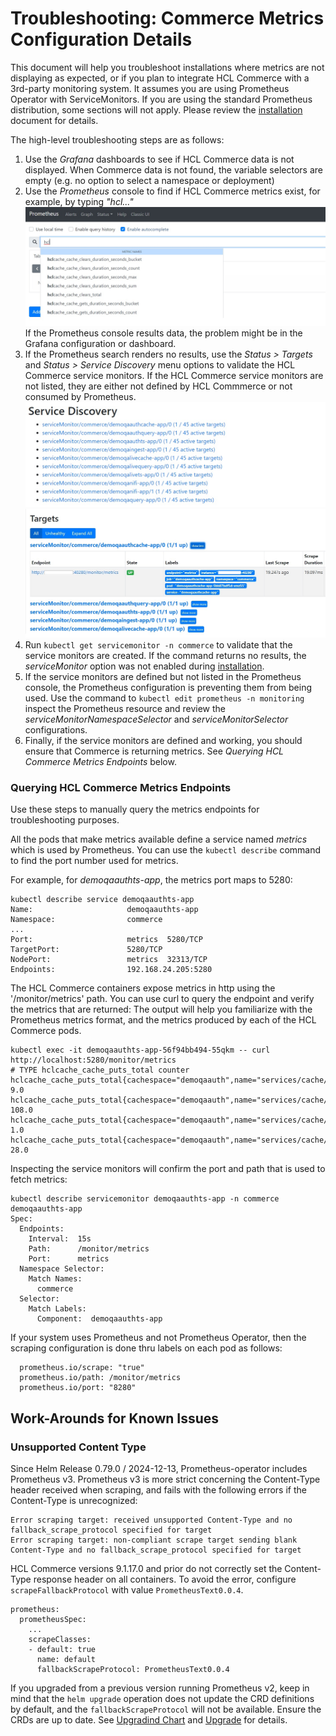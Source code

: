 # Troubleshooting: Commerce Metrics Configuration Details

This document will help you troubleshoot installations where metrics are not displaying as expected, or if you plan to integrate HCL Commerce with a 3rd-party monitoring system.
It assumes you are using Prometheus Operator with ServiceMonitors. If you are using the standard Prometheus distribution, some sections will not apply.
Please review the [installation](PrometheusGrafanaInstall.md) document for details.

The high-level troubleshooting steps are as follows:
1. Use the *Grafana* dashboards to see if HCL Commerce data is not displayed. When Commerce data is not found, the variable selectors are empty (e.g. no option to select a namespace or deployment)
2. Use the *Prometheus* console to find if HCL Commerce metrics exist, for example, by typing _"hcl..."_
![Prometheus](images/prometheus-autocomplete.jpg)
If the Prometheus console results data, the problem might be in the Grafana configuration or dashboard.
3. If the Prometheus search renders no results,  use the _Status > Targets_ and _Status > Service Discovery_ menu options to validate the HCL Commerce service monitors.
If the HCL Commerce service monitors are not listed, they are either not defined by HCL Commmerce or not consumed by Prometheus.
![Prometheus](images/prometheus-servicediscovery.jpg)
![Prometheus](images/prometheus-targets.jpg)
4. Run `kubectl get servicemonitor -n commerce` to validate that the service monitors are created. If the command returns no results, the _serviceMonitor_ option was not enabled during [installation](PrometheusGrafanaInstall.md).
5. If the service monitors are defined but not listed in the Prometheus console, the Prometheus configuration is preventing them from being used. Use the command to `kubectl edit prometheus -n monitoring` inspect the Prometheus resource and review the _serviceMonitorNamespaceSelector_ and _serviceMonitorSelector_ configurations. 
4. Finally, if the service monitors are defined and working, you should ensure that Commerce is returning metrics. See _Querying HCL Commerce Metrics Endpoints_ below.

### Querying HCL Commerce Metrics Endpoints

Use these steps to manually query the metrics endpoints for troubleshooting purposes. 

All the pods that make metrics available define a service named _metrics_ which is used by Prometheus. You can use the `kubectl describe` command to find the port number
used for metrics.

For example, for _demoqaauthts-app_, the metrics port maps to 5280:

```
kubectl describe service demoqaauthts-app
Name:                     demoqaauthts-app
Namespace:                commerce
...
Port:                     metrics  5280/TCP
TargetPort:               5280/TCP
NodePort:                 metrics  32313/TCP
Endpoints:                192.168.24.205:5280
```

The HCL Commerce containers expose metrics in http using the '/monitor/metrics' path. You can use curl to query the endpoint and verify the metrics that are returned:
The output will help you familiarize with the Prometheus metrics format, and the metrics produced by each of the HCL Commerce pods.

```
kubectl exec -it demoqaauthts-app-56f94bb494-55qkm -- curl http://localhost:5280/monitor/metrics
# TYPE hclcache_cache_puts_total counter
hclcache_cache_puts_total{cachespace="demoqaauth",name="services/cache/WCCatalogEntryDistributedMapCache",scope="local",source="local",} 9.0
hclcache_cache_puts_total{cachespace="demoqaauth",name="services/cache/WCSystemDistributedMapCache",scope="local",source="miss",} 108.0
hclcache_cache_puts_total{cachespace="demoqaauth",name="services/cache/WCLayoutDistributedMapCache",scope="local",source="miss",} 1.0
hclcache_cache_puts_total{cachespace="demoqaauth",name="services/cache/WCCatalogEntryDistributedMapCache",scope="local",source="miss",} 28.0
```

Inspecting the service monitors will confirm the port and path that is used to fetch metrics:

```
kubectl describe servicemonitor demoqaauthts-app -n commerce demoqaauthts-app
Spec:
  Endpoints:
    Interval:  15s
    Path:      /monitor/metrics
    Port:      metrics
  Namespace Selector:
    Match Names:
      commerce
  Selector:
    Match Labels:
      Component:  demoqaauthts-app
```

If your system uses Prometheus and not Prometheus Operator, then the scraping configuration is done thru labels on each pod as follows:

```
  prometheus.io/scrape: "true"
  prometheus.io/path: /monitor/metrics
  prometheus.io/port: "8280"
```


## Work-Arounds for Known Issues

### Unsupported Content Type

Since Helm Release 0.79.0 / 2024-12-13, Prometheus-operator includes Prometheus v3. Prometheus v3 is more strict concerning the Content-Type header received when scraping, and fails with the following errors if the Content-Type is unrecognized:

```
Error scraping target: received unsupported Content-Type and no fallback_scrape_protocol specified for target
Error scraping target: non-compliant scrape target sending blank Content-Type and no fallback_scrape_protocol specified for target
```

HCL Commerce versions 9.1.17.0 and prior do not correctly set the Content-Type response header on all containers. To avoid the error,
configure `scrapeFallbackProtocol` with value `PrometheusText0.0.4`.

```
prometheus:
  prometheusSpec:
    ...
    scrapeClasses:
    - default: true
      name: default
      fallbackScrapeProtocol: PrometheusText0.0.4
```

If you upgraded from a previous version running Prometheus v2, keep in mind that the `helm upgrade` operation does not update the CRD definitions by default, and the `fallbackScrapeProtocol` will not 
be available. Ensure the CRDs are up to date. See [Upgradind Chart](https://github.com/prometheus-community/helm-charts/tree/main/charts/kube-prometheus-stack#upgrading-chart)
and [Upgrade](https://github.com/prometheus-community/helm-charts/blob/main/charts/kube-prometheus-stack/UPGRADE.md)
for details.

